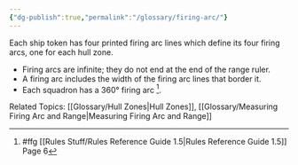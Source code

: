 ```yaml
---
{"dg-publish":true,"permalink":"/glossary/firing-arc/"}
---
```


Each ship token has four printed firing arc lines which define its four firing arcs, one for each hull zone.

- Firing arcs are infinite; they do not end at the end of the range ruler.
- A firing arc includes the width of the firing arc lines that border it.
- Each squadron has a 360° firing arc [^1].

Related Topics: [[Glossary/Hull Zones\|Hull Zones]], [[Glossary/Measuring Firing Arc and Range\|Measuring Firing Arc and Range]]

[^1]: #ffg [[Rules Stuff/Rules Reference Guide 1.5\|Rules Reference Guide 1.5]] Page 6
